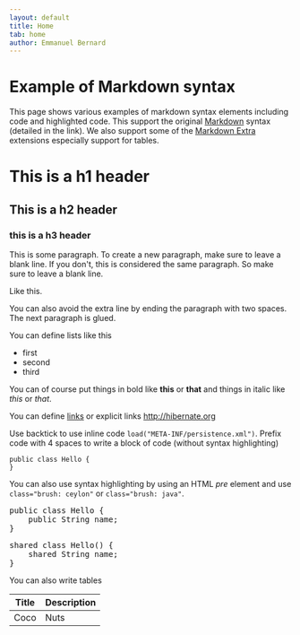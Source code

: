 ```yaml
---
layout: default
title: Home
tab: home
author: Emmanuel Bernard
---
```

# Example of Markdown syntax

This page shows various examples of markdown syntax elements including code 
and highlighted code. This support the original 
[Markdown](http://daringfireball.net/projects/markdown/) 
syntax (detailed in the link). We also support some of 
the [Markdown Extra](http://michelf.com/projects/php-markdown/extra/)
extensions especially support for tables.


This is a h1 header
===================

This is a h2 header
-------------------

### this is a h3 header

This is some paragraph. To create a new paragraph, make sure to leave 
a blank line. 
If you don't, this is considered the same paragraph. So make sure
to leave a blank line.

Like this.

You can also avoid the extra line by ending the paragraph with two spaces.  
The next paragraph is glued.

You can define lists like this

* first
* second
* third

You can of course put things in bold like __this__ or **that** and things in 
italic like _this_ or *that*.

You can define [links](http://hibernate.org) or explicit links 
<http://hibernate.org>

Use backtick to use inline code `load("META-INF/persistence.xml")`.
Prefix code with 4 spaces to write a block of code (without syntax highlighting)

    public class Hello {
    }
  
You can also use syntax highlighting by using an HTML *pre* element
and use `class="brush: ceylon"` or `class="brush: java"`.

<pre class="brush: java">
public class Hello {
    public String name;
}
</pre>

<pre class="brush: ceylon">
shared class Hello() {
    shared String name;
}
</pre>

You can also write tables

|Title|Description|
|-----|-----------|
|Coco|Nuts|
  